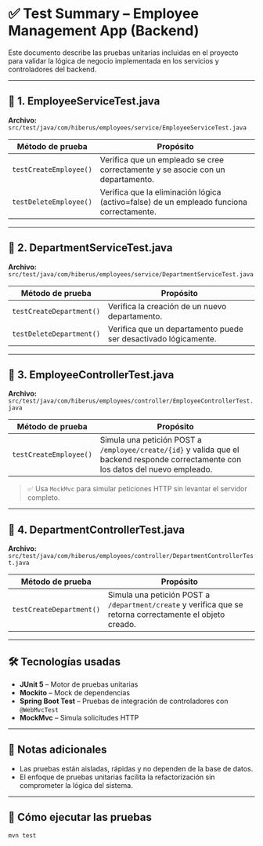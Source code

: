 # ✅ Test Summary – Employee Management App (Backend)

Este documento describe las pruebas unitarias incluidas en el proyecto para validar la lógica de negocio implementada en los servicios y controladores del backend.

---

## 🧪 1. EmployeeServiceTest.java

**Archivo:** `src/test/java/com/hiberus/employees/service/EmployeeServiceTest.java`

| Método de prueba | Propósito |
|------------------|-----------|
| `testCreateEmployee()` | Verifica que un empleado se cree correctamente y se asocie con un departamento. |
| `testDeleteEmployee()` | Verifica que la eliminación lógica (activo=false) de un empleado funciona correctamente. |

---

## 🧪 2. DepartmentServiceTest.java

**Archivo:** `src/test/java/com/hiberus/employees/service/DepartmentServiceTest.java`

| Método de prueba | Propósito |
|------------------|-----------|
| `testCreateDepartment()` | Verifica la creación de un nuevo departamento. |
| `testDeleteDepartment()` | Verifica que un departamento puede ser desactivado lógicamente. |

---

## 🧪 3. EmployeeControllerTest.java

**Archivo:** `src/test/java/com/hiberus/employees/controller/EmployeeControllerTest.java`

| Método de prueba | Propósito |
|------------------|-----------|
| `testCreateEmployee()` | Simula una petición POST a `/employee/create/{id}` y valida que el backend responde correctamente con los datos del nuevo empleado. |

> ✅ Usa `MockMvc` para simular peticiones HTTP sin levantar el servidor completo.

---

## 🧪 4. DepartmentControllerTest.java

**Archivo:** `src/test/java/com/hiberus/employees/controller/DepartmentControllerTest.java`

| Método de prueba | Propósito |
|------------------|-----------|
| `testCreateDepartment()` | Simula una petición POST a `/department/create` y verifica que se retorna correctamente el objeto creado. |

---

## 🛠 Tecnologías usadas

- **JUnit 5** – Motor de pruebas unitarias
- **Mockito** – Mock de dependencias
- **Spring Boot Test** – Pruebas de integración de controladores con `@WebMvcTest`
- **MockMvc** – Simula solicitudes HTTP

---

## 📌 Notas adicionales

- Las pruebas están aisladas, rápidas y no dependen de la base de datos.
- El enfoque de pruebas unitarias facilita la refactorización sin comprometer la lógica del sistema.

---

## 🚀 Cómo ejecutar las pruebas

```bash
mvn test